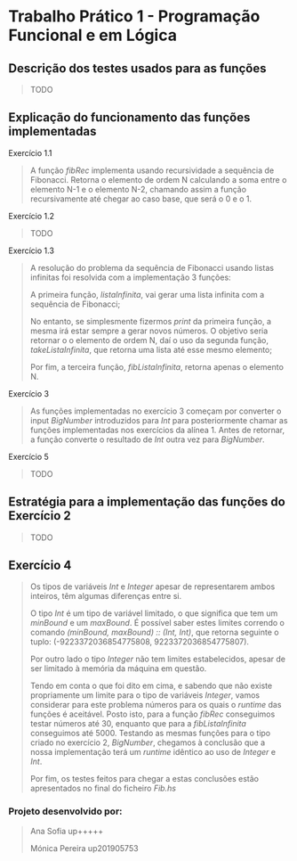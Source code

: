 # Trabalho Prático 1 - Programação Funcional e em Lógica

## Descrição dos testes usados para as funções
> TODO

## Explicação do funcionamento das funções implementadas
Exercício 1.1
> A função *fibRec* implementa usando recursividade a sequência de Fibonacci.
> Retorna o elemento de ordem N calculando a soma entre o elemento N-1 e o elemento N-2, chamando assim a função recursivamente até chegar ao caso base, que será o 0 e o 1.

Exercício 1.2
> TODO

Exercício 1.3
>  A resolução do problema da sequência de Fibonacci usando listas infinitas foi resolvida com a implementação 3 funções:
>
> A primeira função, *listaInfinita*, vai gerar uma lista infinita com a sequência de Fibonacci;
>
> No entanto, se simplesmente fizermos *print* da primeira função, a mesma irá estar sempre a gerar novos números.
> O objetivo seria retornar o o elemento de ordem N, daí o uso da segunda função,  *takeListaInfinita*, que retorna uma lista até esse mesmo elemento;
>
> Por fim, a terceira função, *fibListaInfinita*, retorna apenas o elemento N.

Exercício 3
> As funções implementadas no exercício 3 começam por converter o input *BigNumber* introduzidos para *Int* para posteriormente chamar as funções implementadas nos exercícios da alínea 1. Antes de retornar, a função converte o resultado de *Int* outra vez para *BigNumber*.

Exercício 5
> TODO

## Estratégia para a implementação das funções do Exercício 2
> TODO

## Exercício 4
> Os tipos de variáveis *Int* e *Integer* apesar de representarem ambos inteiros, têm algumas diferenças entre si.
>
> O tipo *Int* é um tipo de variável limitado, o que significa que tem um *minBound* e um *maxBound*.
> É possível saber estes limites correndo o comando *(minBound, maxBound) :: (Int, Int)*, que retorna seguinte o tuplo: (-9223372036854775808, 9223372036854775807).
>
> Por outro lado o tipo *Integer* não tem limites estabelecidos, apesar de ser limitado à memória da máquina em questão.
>
>
> Tendo em conta o que foi dito em cima, e sabendo que não existe propriamente um limite para o tipo de variáveis *Integer*, vamos considerar para este problema números para os quais o *runtime* das funções é aceitável.
> Posto isto, para a função *fibRec* conseguimos testar números até 30, enquanto que para a *fibListaInfinita* conseguimos até 5000.
> Testando as mesmas funções para o tipo criado no exercício 2, *BigNumber*, chegamos à conclusão que a nossa implementação terá um *runtime* idêntico ao uso de *Integer* e *Int*.
>
> Por fim, os testes feitos para chegar a estas conclusões estão apresentados no final do ficheiro *Fib.hs*

### Projeto desenvolvido por:
> Ana Sofia up+++++
>
> Mónica Pereira up201905753
